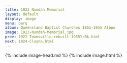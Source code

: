 ```yaml
---
title: 1923 Nundah Memorial
layout: default
display: image
menu: barq
album: Queensland Baptist Churches 1851-1955 Album
image: 1923-Nundah-Memorial.jpg
prev: 1922-Townsville-rebuilt-1955YrBk.html
next: 1924-Cloyna.html
---
```

{% include image-head.md %}
{% include image.html %}